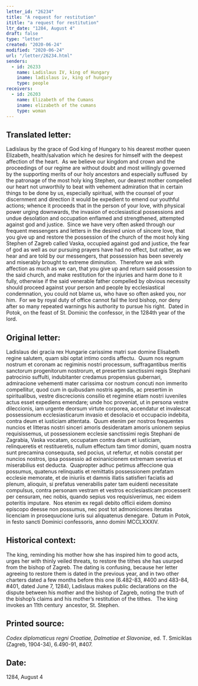 ```yaml
---
letter_id: "26234"
title: "A request for restitution"
ititle: "a request for restitution"
ltr_date: "1284, August 4"
draft: false
type: "letter"
created: "2020-06-24"
modified: "2020-06-24"
url: "/letter/26234.html"
senders:
  - id: 26233
    name: Ladislaus IV, king of Hungary
    iname: ladislaus iv, king of hungary
    type: people
receivers:
  - id: 26203
    name: Elizabeth of the Cumans
    iname: elizabeth of the cumans
    type: woman
---
```

<h2> Translated letter:</h2><p>Ladislaus by the grace of God king of Hungary to his dearest mother queen Elizabeth, health/salvation which he desires for himself with the deepest affection of the heart.&nbsp; As we believe our kingdom and crown and the proceedings of our regime are without doubt and most willingly governed by the supporting merits of our holy ancestors and especially suffused&nbsp; by the patronage of the most holy king Stephen, our dearest mother compelled our heart not unworthily to beat with vehement admiration that in certain things to be done by us, especially spiritual, with the counsel of your discernment and direction it would be expedient to emend our youthful actions; whence it proceeds that in the person of your love, with physical power urging downwards, the invasion of ecclesiastical possessions and undue desolation and occupation enflamed and strengthened, attempted against god and justice.&nbsp; Since we have very often asked through our frequent messengers and letters in the desired union of sincere love, that you give up and restore the possession of the church of the most holy king Stephen of Zagreb called Vaska, occupied against god and justice, the fear of god as well as our pursuing prayers have had no effect, but rather, as we hear and are told by our messengers, that possession has been severely and miserably brought to extreme diminution.&nbsp; Therefore we ask with affection as much as we can, that you give up and return said possession to the said church, and make restitution for the injuries and harm done to it fully, otherwise if the said venerable father compelled by obvious necessity should proceed against your person and people by ecclesiastical condemnation, you could not blame us, who have so often asked you, nor him.&nbsp; For we by royal duty of office cannot fail the lord bishop, nor deny after so many repeated warnings his authority to pursue his right.&nbsp; Dated in Potok, on the feast of St. Dominic the confessor, in the 1284th year of the lord.</p><h2 class="mt-4"> Original letter:</h2><p>Ladislaus dei gracia rex Hungarie carissime matri sue domine Elisabeth regine salutem, quam sibi optat intimo cordis affectu.&nbsp; Quum nos regnum nostrum et coronam ac regiminis nostri processum, suffragantibus meritis sanctorum progenitorum nostrorum, et presertim sanctissimi regis Stephani patrocinio suffulti, indubitanter credamus propensius gubernari, admiracione vehementi mater carissima cor nostrum concuti non immerito compellitur, quod cum in quibusdam nostris agendis, ac presertim in spiritualibus, vestre discrecionis consilio et regimine etiam nostri iuveniles actus esset expediens emendare; unde hoc proveniat, ut in persona vestre dileccionis, iam urgente deorsum virtute corporea, accendatur et invalescat possessionum ecclesiasticarum invasio et desolacio et occupacio indebita, contra deum et iusticiam attentata.&nbsp; Quum etenim per nostros frequentes nuncios et litteras nostri sinceri amoris desideratam amoris unionem sepius requisissemus, ut possessionem ecclesie sanctissimi regis Stephani de Zagrabia, Vaska vocatam, occupatam contra deum et iusticiam, relinqueretis et restitueretis, nullum effectum tam timor domini, quam nostra sunt precamina consequuta, sed pocius, ut refertur, et nobis constat per nuncios nostros, ipsa possessio ad exinanicionem extremam severius et miserabilius est deducta.&nbsp; Quapropter adhuc petimus affeccione qua possumus, quatenus relinquatis et remittatis possessionem prefatam ecclesie memorate, et de iniuriis et damnis illatis satisfieri faciatis ad plenum, alioquin, si prefatus venerabilis pater tam euidenti necessitate compulsus, contra personam vestram et vestros ecclesiasticam processerit per censuram, nec nobis, quando sepius vos requisiverimus, nec eidem poteritis imputare.&nbsp; Nos etenim ex regali debito officii eidem domino episcopo deesse non possumus, nec post tot admoniciones iteratas licenciam in prosequucione iuris sui aliquatenus denegare.&nbsp; Datum in Potok, in festo sancti Dominici confessoris, anno domini MCCLXXXIV.&nbsp;&nbsp;</p><h2 class="mt-4"> Historical context:</h2><p>The king, reminding his mother how she has inspired him to good acts, urges her with thinly veiled threats, to restore the tithes she has usurped from the bishop of Zagreb. The dating is confusing, because her letter agreeing to restore them is dated in the previous year, and in two other charters dated a few months before this one (6.482-83, #400 and 483-84, #401, dated June 7, 1284), Ladislaus makes public declarations on the dispute between his mother and the bishop of Zagreb, noting the truth of the bishop’s claims and his mother’s restitution of the tithes.&nbsp; &nbsp;The king invokes an 11th century &nbsp;ancestor, St. Stephen.</p><h2 class="mt-4"> Printed source:</h2><p><i>Codex diplomaticus regni Croatiae, Dalmatiae et Slavoniae</i>, ed. T. Smiciklas (Zagreb, 1904-34), 6.490-91, #407.&nbsp;&nbsp;</p><h2 class="mt-4"> Date:</h2>1284, August 4